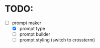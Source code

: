 # TODO:
- [ ] prompt maker
    - [x] prompt type
    - [ ] prompt builder
    - [ ] prompt styling (switch to crossterm)
